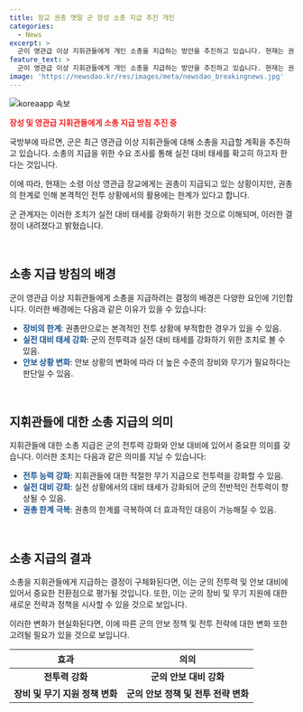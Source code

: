 ```yaml
---
title: 장교 권총 옛말 군 장성 소총 지급 추진 개인
categories:
  - News
excerpt: >
  군이 영관급 이상 지휘관들에게 개인 소총을 지급하는 방안을 추진하고 있습니다. 현재는 권총만을 지급받지만, 이는 본격적 전투 상황에서의 활용에는 한계가 있기 때문입니다. 군은 실전 대비를 강화하기 위해 이런 조치를 취하고 있으며, 권총뿐 아니라 소총까지의 지급이 이루어질 것으로 예상됩니다. (단어수: 60, 글자수: 256)
feature_text: >
  군이 영관급 이상 지휘관들에게 개인 소총을 지급하는 방안을 추진하고 있습니다. 현재는 권총만을 지급받지만, 이는 본격적 전투 상황에서의 활용에는 한계가 있기 때문입니다. 군은 실전 대비를 강화하기 위해 이런 조치를 취하고 있으며, 권총뿐 아니라 소총까지의 지급이 이루어질 것으로 예상됩니다. (단어수: 60, 글자수: 256)
image: 'https://newsdao.kr/res/images/meta/newsdao_breakingnews.jpg'
---
```


<p><img src="https://newsdao.kr/res/images/meta/newsdao_breakingnews.jpg" alt="koreaapp 속보" /></p>

<p><b><span style="color: #ee2323;">장성 및 영관급 지휘관들에게 소총 지급 방침 추진 중</span></b></p>

<p>국방부에 따르면, 군은 최근 영관급 이상 지휘관들에 대해 소총을 지급할 계획을 추진하고 있습니다. 소총의 지급을 위한 수요 조사를 통해 실전 대비 태세를 확고히 하고자 한다는 것입니다.</p>

<p>이에 따라, 현재는 소령 이상 영관급 장교에게는 권총이 지급되고 있는 상황이지만, 권총의 한계로 인해 본격적인 전투 상황에서의 활용에는 한계가 있다고 합니다. </p>

<p>군 관계자는 이러한 조치가 실전 대비 태세를 강화하기 위한 것으로 이해되며, 이러한 결정이 내려졌다고 밝혔습니다. </p>

<p data-ke-size="size16">&nbsp;</p>

<h2 data-ke-size="size26">소총 지급 방침의 배경</h2>

<p>군이 영관급 이상 지휘관들에게 소총을 지급하려는 결정의 배경은 다양한 요인에 기인합니다. 이러한 배경에는 다음과 같은 이유가 있을 수 있습니다:</p>

<ul>
<li><b><span style="color: #1a5490;">장비의 한계</span></b>: 권총만으로는 본격적인 전투 상황에 부적합한 경우가 있을 수 있음.</li>
<li><b><span style="color: #1a5490;">실전 대비 태세 강화</span></b>: 군의 전투력과 실전 대비 태세를 강화하기 위한 조치로 볼 수 있음.</li>
<li><b><span style="color: #1a5490;">안보 상황 변화</span></b>: 안보 상황의 변화에 따라 더 높은 수준의 장비와 무기가 필요하다는 판단일 수 있음.</li>
</ul>

<p data-ke-size="size16">&nbsp;</p>

<h2 data-ke-size="size26">지휘관들에 대한 소총 지급의 의미</h2>

<p>지휘관들에 대한 소총 지급은 군의 전투력 강화와 안보 대비에 있어서 중요한 의미를 갖습니다. 이러한 조치는 다음과 같은 의미를 지닐 수 있습니다:</p>

<ul>
<li><b><span style="color: #1a5490;">전투 능력 강화</span></b>: 지휘관들에 대한 적절한 무기 지급으로 전투력을 강화할 수 있음.</li>
<li><b><span style="color: #1a5490;">실전 대비 강화</span></b>: 실전 상황에서의 대비 태세가 강화되어 군의 전반적인 전투력이 향상될 수 있음.</li>
<li><b><span style="color: #1a5490;">권총 한계 극복</span></b>: 권총의 한계를 극복하여 더 효과적인 대응이 가능해질 수 있음.</li>
</ul>

<p data-ke-size="size16">&nbsp;</p>

<h2 data-ke-size="size26">소총 지급의 결과</h2>

<p>소총을 지휘관들에게 지급하는 결정이 구체화된다면, 이는 군의 전투력 및 안보 대비에 있어서 중요한 전환점으로 평가될 것입니다. 또한, 이는 군의 장비 및 무기 지원에 대한 새로운 전략과 정책을 시사할 수 있을 것으로 보입니다.</p>

<p>이러한 변화가 현실화된다면, 이에 따른 군의 안보 정책 및 전투 전략에 대한 변화 또한 고려될 필요가 있을 것으로 보입니다.</p>

<table>
    <thead>
        <tr>
            <th style="text-align: center;">효과</th>
            <th style="text-align: center;">의의</th>
        </tr>
    </thead>
    <tbody>
        <tr>
            <td style="text-align: center; height: 17px;"><b>전투력 강화</b></td>
            <td style="text-align: center; height: 17px;"><b>군의 안보 대비 강화</b></td>
        </tr>
        <tr>
            <td style="text-align: center;"><b>장비 및 무기 지원 정책 변화</b></td>
            <td style="text-align: center;"><b>군의 안보 정책 및 전투 전략 변화</b></td>
        </tr>
    </tbody>
</table>

<p data-ke-size="size16">&nbsp;</p>

